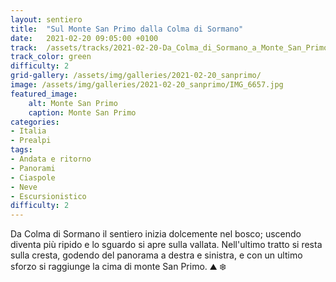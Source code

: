 ```yaml
---
layout: sentiero
title:  "Sul Monte San Primo dalla Colma di Sormano"
date:   2021-02-20 09:05:00 +0100
track:  /assets/tracks/2021-02-20-Da_Colma_di_Sormano_a_Monte_San_Primo.gpx
track_color: green
difficulty: 2
grid-gallery: /assets/img/galleries/2021-02-20_sanprimo/
image: /assets/img/galleries/2021-02-20_sanprimo/IMG_6657.jpg
featured_image:
    alt: Monte San Primo
    caption: Monte San Primo
categories:
- Italia
- Prealpi
tags:
- Andata e ritorno
- Panorami
- Ciaspole
- Neve
- Escursionistico
difficulty: 2
---
```


Da Colma di Sormano il sentiero inizia dolcemente nel bosco; uscendo diventa più ripido e lo sguardo si apre sulla vallata. Nell'ultimo tratto si resta sulla cresta, godendo del panorama a destra e sinistra, e con un ultimo sforzo si raggiunge la cima di monte San Primo.
:mountain: :snowflake:
